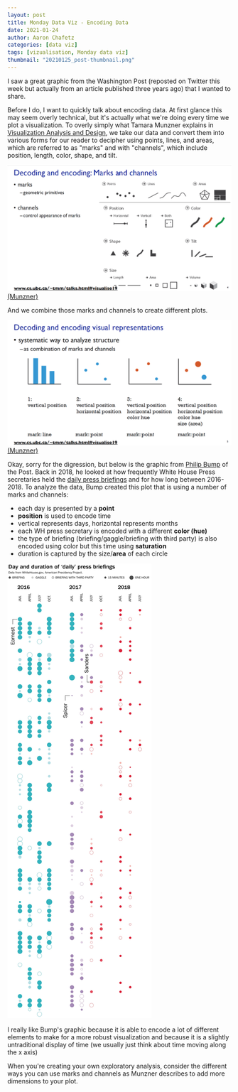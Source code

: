 ```yaml
---
layout: post
title: Monday Data Viz - Encoding Data
date: 2021-01-24
author: Aaron Chafetz
categories: [data viz]
tags: [vizualisation, Monday data viz]
thumbnail: "20210125_post-thumbnail.png"
---
```


I saw a great graphic from the Washington Post (reposted on Twitter this week but actually from an article published three years ago) that I wanted to share.

Before I do, I want to quickly talk about encoding data. At first glance this may seem overly technical, but it's actually what we're doing every time we plot a visualization. To overly simply what Tamara Munzner explains in [Visualization Analysis and Design](https://www.amazon.com/Visualization-Analysis-Design-AK-Peters/dp/1466508914), we take our data and convert them into various forms for our reader to decipher using points, lines, and areas, which are referred to as "marks" and with "channels", which include position, length, color, shape, and tilt.

![encoding data](/assets/img/posts/20210125_munzner_encoding.png)
[(Munzner)](https://www.cs.ubc.ca/~tmm/talks/minicourse14/visualise19.pdf)

And we combine those marks and channels to create different plots.

![combined marks and channels](/assets/img/posts/20210125_munzner_encoding-analysis.png)
[(Munzner)](https://www.cs.ubc.ca/~tmm/talks/minicourse14/visualise19.pdf)

Okay, sorry for the digression, but below is the graphic from [Philip Bump](https://twitter.com/pbump) of the Post. Back in 2018, he looked at how frequently White House Press secretaries held the [daily press briefings](https://www.washingtonpost.com/news/politics/wp/2018/08/10/if-we-didnt-know-better-wed-think-sarah-huckabee-sanders-wasnt-interested-in-holding-press-briefings/) and for how long between 2016-2018. To analyze the data, Bump created this plot that is using a number of marks and channels:

  - each day is presented by a **point**
  - **position** is used to encode time
  - vertical represents days, horizontal represents months
  - each WH press secretary is encoded with a different **color (hue)**
  - the type of briefing (briefing/gaggle/briefing with third party) is also encoded using color but this time using **saturation**
  - duration is captured by the size/**area** of each circle

![WH Press Briefings 2016-18](/assets/img/posts/20210125_bump_wh-press-briefings.jfif)

I really like Bump's graphic because it is able to encode a lot of different elements to make for a more robust visualization and because it is a slightly untraditional display of time (we usually just think about time moving along the x axis)

When you're creating your own exploratory analysis, consider the different ways you can use marks and channels as Munzner describes to add more dimensions to your plot.